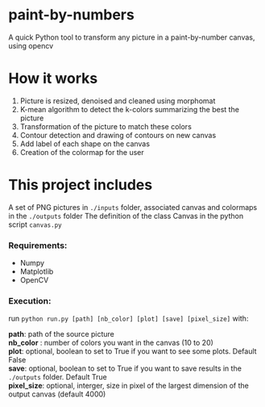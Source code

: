 # paint-by-numbers
A quick Python tool to transform any picture in a paint-by-number canvas, using opencv

# How it works
1) Picture is resized, denoised and cleaned using morphomat  
2) K-mean algorithm to detect the k-colors summarizing the best the picture  
3) Transformation of the picture to match these colors  
4) Contour detection and drawing of contours on new canvas  
5) Add label of each shape on the canvas  
6) Creation of the colormap for the user

# This project includes
A set of PNG pictures in `./inputs` folder, associated canvas and colormaps in the `./outputs` folder
The definition of the class Canvas in the python script `canvas.py`

### Requirements:
- Numpy
- Matplotlib
- OpenCV

### Execution:
run `python run.py [path] [nb_color] [plot] [save] [pixel_size]` with:

  **path**: path of the source picture  
  **nb_color** : number of colors you want in the canvas (10 to 20)  
  **plot**: optional, boolean to set to True if you want to see some plots. Default False  
  **save**: optional, boolean to set to True if you want to save results in the `./outputs` folder. Default True  
  **pixel_size**: optional, interger, size in pixel of the largest dimension of the output canvas (default 4000)


